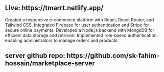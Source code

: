 <h2>Live: https://tmarrt.netlify.app/</h2>
Created a responsive e-commerce platform with React, React Router, and 
       Tailwind CSS.
Integrated Firebase for user authentication and Stripe for secure online payments.
Developed a Node.js backend with MongoDB for efficient data storage and retrieval.
Implemented role-based authentication, enabling administrators to manage orders and products.
<h2>server github repo: https://github.com/sk-fahim-hossain/marketplace-server </h2>
